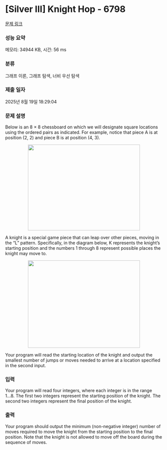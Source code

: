 # [Silver III] Knight Hop - 6798 

[문제 링크](https://www.acmicpc.net/problem/6798) 

### 성능 요약

메모리: 34944 KB, 시간: 56 ms

### 분류

그래프 이론, 그래프 탐색, 너비 우선 탐색

### 제출 일자

2025년 8월 19일 18:29:04

### 문제 설명

<p>Below is an 8 × 8 chessboard on which we will designate square locations using the ordered pairs as indicated. For example, notice that piece A is at position (2, 2) and piece B is at position (4, 3).</p>

<p style="text-align: center;"><img alt="" src="https://onlinejudgeimages.s3.amazonaws.com/problem/6798/%EC%8A%A4%ED%81%AC%EB%A6%B0%EC%83%B7%202017-03-24%20%EC%98%A4%ED%9B%84%202.17.58.png" style="height:275px; width:359px"></p>

<p>A knight is a special game piece that can leap over other pieces, moving in the “L” pattern. Specifically, in the diagram below, K represents the knight’s starting position and the numbers 1 through 8 represent possible places the knight may move to.</p>

<p style="text-align: center;"><img alt="" src="https://onlinejudgeimages.s3.amazonaws.com/problem/6798/%EC%8A%A4%ED%81%AC%EB%A6%B0%EC%83%B7%202017-03-24%20%EC%98%A4%ED%9B%84%202.18.32.png" style="height:280px; width:359px"></p>

<p>Your program will read the starting location of the knight and output the smallest number of jumps or moves needed to arrive at a location specified in the second input.</p>

### 입력 

 <p>Your program will read four integers, where each integer is in the range 1...8. The first two integers represent the starting position of the knight. The second two integers represent the final position of the knight.</p>

### 출력 

 <p>Your program should output the minimum (non-negative integer) number of moves required to move the knight from the starting position to the final position. Note that the knight is not allowed to move off the board during the sequence of moves.</p>

